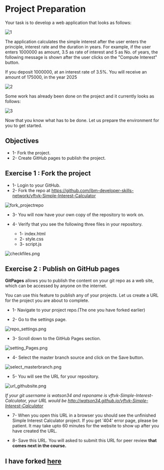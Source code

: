 # Project Preparation
Your task is to develop a web application that looks as follows:

![1](./image/1.png)

The application calculates the simple interest after the user enters the principle, interest rate and the duration in years. For example, if the user enters 1000000 as amount, 3.5 as rate of interest and 5 as No. of years, the following message is shown after the user clicks on the "Compute Interest" button.

If you deposit 1000000,
at an interest rate of 3.5%.
You will receive an amount of 175000,
in the year 2025

![2](./image/2.png)

Some work has already been done on the project and it currently looks as follows:

![3](./image/3.png)

Now that you know what has to be done. Let us prepare the environment for you to get started.

## Objectives
* 1- Fork the project.
* 2- Create GitHub pages to publish the project.

## Exercise 1 : Fork the project
* 1- Login to your GitHub.
* 2- Fork the repo at https://github.com/ibm-developer-skills-network/vftvk-Simple-Interest-Calculator

![fork_projectrepo](./image/fork_projectrepo.png)

* 3- You will now have your own copy of the repository to work on.

* 4- Verify that you see the following three files in your repository.

  * 1- index.html
  * 2- style.css
  * 3- script.js

![checkfiles.png](./image/checkfiles.png)

## Exercise 2 : Publish on GitHub pages
**GitPages** allows you to publish the content on your git repo as a web site, which can be accessed by anyone on the internet.

You can use this feature to publish any of your projects. Let us create a URL for the project you are about to complete.

* 1- Navigate to your project repo.(The one you have forked earlier)

* 2- Go to the settings page.

![repo_settings.png](./image/repo_settings.png)

* 3- Scroll down to the GitHub Pages section.

![setting_Pages.png](./image/setting_Pages.png)

* 4- Select the master branch source and click on the Save button.

![select_masterbranch.png](./image/select_masterbranch.png)

* 5- You will see the URL for your repository.

![url_githubsite.png](./image/url_githubsite.png)

*If your git username is watson34 and reponame is vftvk-Simple-Interest-Calculator, your URL would be http://watson34.github.io/vftvk-Simple-Interest-Calculator*

* 7- When you open this URL in a browser you should see the unfinished Simple Interest Calculator project. If you get '404' error page, please be patient. It may take upto 60 minutes for the website to show up after you have created the URL.

* 8- Save this URL. You will asked to submit this URL for peer review **that comes next in the course.**

## I have forked [here](https://github.com/mohamedelfal/vftvk-Simple-Interest-Calculator)
